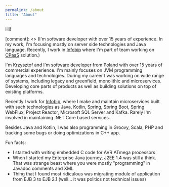 ```yaml
---
permalink: /about
title: "About"
---
```


Hi!

[comment]: <> (I'm software developer with over 15 years of experience. In my work, I'm focusing mostly on server side technologies and Java language. Recently, I work in [Infobip](https://infobip.com) where I'm part of team working on [CPaaS](https://www.infobip.com/glossary/cpaas-communications-platform-as-a-service) solution.)


I'm Krzysztof and I'm software developer from Poland with over 15 years of commercial experience. I'm mainly focuses on JVM programming languages and technologies. During my career I was working on wide range of systems, including legacy and greenfield, monolithic and microservices. Developing core parts of products as well as building solutions on top of existing platforms.

Recently I work for [Infobip](//infobip.com), where I make and maintain microservices built with such technologies as Java, Kotlin, Spring, Spring Boot, Spring WebFlux, Project Reactor, Microsoft SQL Server and Kafka. Rarely I'm involved in maintaining .NET Core based services.

Besides Java and Kotlin, I was also programming in Groovy, Scala, PHP and tracking some bugs or doing optimizations in C++ app.

Fun facts:
- I started with writing embedded C code for AVR ATmega processors
- When I started my Enterprise Java journey, J2EE 1.4 was still a think. That was strange beast where you were mostly "programming" in Javadoc comments and XML
- Thing that I found most ridiculous was migrating module of application from EJB 3 to EJB 2.1 (well... it was politics not technical issues)

